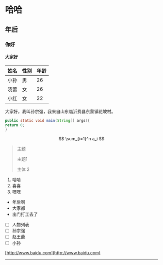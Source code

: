 # 哈哈

## 年后

### 你好

#### 大家好

| 姓名 | 性别 | 年龄 |
| ---- | ---- | ---- |
| 小孙 | 男   | 26   |
| 晓蕾 | 女   | 26   |
| 小红 | 女   | 22   |

大家好，我叫孙宗强，我来自山东临沂费县东蒙镇花坡村。

```java
public static void main(String[] args){
return 0;
}
```

$$
\sum_{i=1}^n a_i
$$

> 主题
>
> 主题1
>
> 主体 2

1. 哈哈
2. 喜喜
3. 嘿嘿

- 年后啊
- 大家都
- 出门打工去了

- [ ] 人物列表
- [ ] 孙宗强
- [ ] 赵王蕾
- [ ] 小孙

[http://www.baidu.com]: http://www.baidu.com

[http://www.baidu.com](http://www.baidu.com)

[http://www.baidu.com]: http://www.baidu.com

[^222]: 222

------



